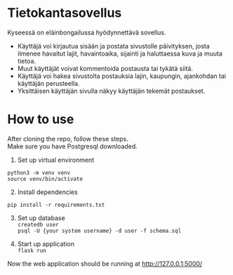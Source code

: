 # Tietokantasovellus
Kyseessä on eläinbongailussa hyödynnettävä sovellus. 
- Käyttäjä voi kirjautua sisään ja postata sivustolle päivityksen, josta ilmenee havaitut lajit, havaintoaika, sijainti ja haluttaessa kuva ja muuta tietoa. 
- Muut käyttäjät voivat kommentoida postausta tai tykätä siitä. 
- Käyttäjä voi hakea sivustolta postauksia lajin, kaupungin, ajankohdan tai käyttäjän perusteella. 
- Yksittäisen käyttäjän sivulla näkyy käyttäjän tekemät postaukset.

# How to use
After cloning the repo, follow these steps. \
Make sure you have Postgresql downloaded.

1. Set up virtual environment

`python3 -m venv venv` \
`source venv/bin/activate`

2. Install dependencies

`pip install -r requirements.txt`

3. Set up database \
`createdb user` \
`psql -U {your system username} -d user -f schema.sql` 

4. Start up application \
`flask run`

Now the web application should be running at http://127.0.0.1:5000/